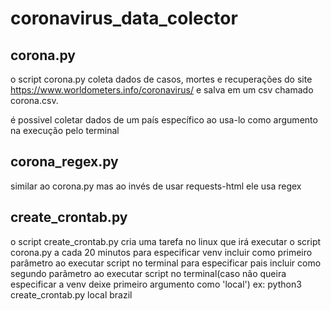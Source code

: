 # coronavirus_data_colector

## corona.py
o script corona.py coleta dados de casos, mortes e recuperações do site https://www.worldometers.info/coronavirus/ e salva em um csv chamado corona.csv.

é possivel coletar dados de um país específico ao usa-lo como argumento na execução pelo terminal

## corona_regex.py
similar ao corona.py mas ao invés de usar requests-html ele usa regex

## create_crontab.py
o script create_crontab.py cria uma tarefa no linux que irá executar o script corona.py a cada 20 minutos
para especificar venv incluir como primeiro parâmetro ao executar script no terminal
para especificar pais incluir como segundo parãmetro ao executar script no terminal(caso não queira especificar a venv deixe primeiro argumento como 'local')
ex: python3 create_crontab.py local brazil
